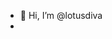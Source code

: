 - 👋 Hi, I’m @lotusdiva
- 
<!---
lotusdiva/lotusdiva is a ✨ special ✨ repository because its `README.md` (this file) appears on your GitHub profile.
You can click the Preview link to take a look at your changes.
--->

